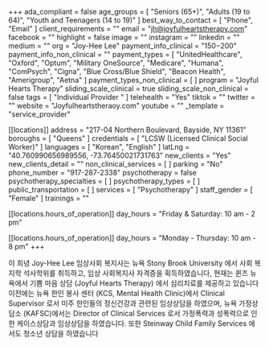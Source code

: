 +++
ada_compliant = false
age_groups = [
  "Seniors (65+)",
  "Adults (19 to 64)",
  "Youth and Teenagers (14 to 19)"
]
best_way_to_contact = [ "Phone", "Email" ]
client_requirements = ""
email = "jh@joyfulheartstherapy.com"
facebook = ""
highlight = false
image = ""
instagram = ""
linkedin = ""
medium = ""
org = "Joy-Hee Lee"
payment_info_clinical = "$150-$200"
payment_info_non_clinical = ""
payment_types = [
  "UnitedHealthcare",
  "Oxford",
  "Optum",
  "Military OneSource",
  "Medicare",
  "Humana",
  "ComPsych",
  "Cigna",
  "Blue Cross/Blue Shield",
  "Beacon Health",
  "Amerigroup",
  "Aetna"
]
payment_types_non_clinical = [ ]
program = "Joyful Hearts Therapy"
sliding_scale_clinical = true
sliding_scale_non_clinical = false
tags = [ "Individual Provider " ]
telehealth = "Yes"
tiktok = ""
twitter = ""
website = "Joyfulheartstheraoy.com"
youtube = ""
_template = "service_provider"

[[locations]]
address = "217-04 Northern Boulevard, Bayside, NY 11361"
boroughs = [ "Queens" ]
credentials = [ "LCSW (Licensed Clinical Social Worker)" ]
languages = [ "Korean", "English" ]
latLng = "40.760990656989556, -73.76450021731763"
new_clients = "Yes"
new_clients_detail = ""
non_clinical_services = [ ]
parking = "No"
phone_number = "917-287-2338"
psychotherapy = false
psychotherapy_specialties = [ ]
psychotherapy_types = [ ]
public_transportation = [ ]
services = [ "Psychotherapy" ]
staff_gender = [ "Female" ]
trainings = ""

  [[locations.hours_of_operation]]
  day_hours = "Friday & Saturday: 10 am - 2 pm"

  [[locations.hours_of_operation]]
  day_hours = "Monday - Thursday: 10 am - 8 pm"
+++

이 희녕 Joy-Hee Lee 임상사회 복지사는 뉴욕 Stony Brook University 에서 사회 복지학 석사학위를 취득하고, 임상 사회복지사 자격증을 획득하였습니다, 현재는 퀸즈 뉴욕에서 기쁨 마음 상담 (Joyful Hearts Therapy) 에서 심리치료를 제공하고 있습니다  
이전에는 뉴욕 한인 봉사 센터 (KCS, Mental Health Clinic)에서 Clinical Supervisor 로서 미주 한인들의 정신건강과 관련된 임상상담을 하였으며, 뉴욕 가정상담소 (KAFSC)에서는 Director of Clinical Services 로서 가정폭력과 성폭력으로 인한 케이스상담과 임상상담을 하였습니다. 또한 Steinway Child Family Services 에서도 청소년 상담을 하였습니다
